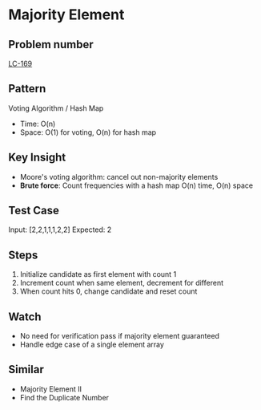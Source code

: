 # Majority Element

## Problem number

[LC-169](https://leetcode.com/problems/majority-element)

## Pattern

Voting Algorithm / Hash Map

- Time: O(n)
- Space: O(1) for voting, O(n) for hash map

## Key Insight

- Moore's voting algorithm: cancel out non-majority elements
- **Brute force**: Count frequencies with a hash map O(n) time, O(n) space

## Test Case

Input: [2,2,1,1,1,2,2]
Expected: 2

## Steps

1. Initialize candidate as first element with count 1
2. Increment count when same element, decrement for different
3. When count hits 0, change candidate and reset count

## Watch

- No need for verification pass if majority element guaranteed
- Handle edge case of a single element array

## Similar

- Majority Element II
- Find the Duplicate Number
